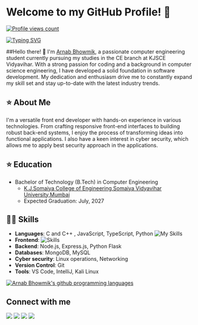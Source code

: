 # Welcome to my GitHub Profile! 👋
[![Profile views count](https://komarev.com/ghpvc/?username=arnab-afk)](https://github.com/arnab-afk)

[![Typing SVG](https://readme-typing-svg.herokuapp.com?font=Cursive&color=%2336BCF7&size=35&center=true&vCenter=true&lines=Hello+I'm+Arnab;I'm+a+student;I'm+a+developer)](https://github.com/arnab-afk/)

##Hello there! 👋 I'm [Arnab Bhowmik](https://arnabbhowmik.rf.gd), a passionate computer engineering student currently pursuing my studies in the CE branch at KJSCE Vidyavihar. With a strong passion for coding and a background in computer science engineering, I have developed a solid foundation in software development. My dedication and enthusiasm drive me to constantly expand my skill set and stay up-to-date with the latest industry trends.

## ⭐ About Me
I'm a versatile front end developer with hands-on experience in various technologies. From crafting responsive front-end interfaces to building robust back-end systems, I enjoy the process of transforming ideas into functional applications. I also have a keen interest in cyber security, which allows me to apply best security approach in the applications.

## ⭐ Education
- Bachelor of Technology (B.Tech) in Computer Engineering
  - [K.J.Somaiya College of Engineering,Somaiya Vidyavihar University,Mumbai](www.kjsce.somaiya.edu)
  - Expected Graduation: July, 2027
 
## 🧑‍💻 Skills

- **Languages**: C and C++ , JavaScript, TypeScript, Python ![My Skills](https://skillicons.dev/icons?i=java,python,bash,git,github,gitlab,figma,html,css,scss,bootstrap,javascript)
- **Frontend**: ![Skills](https://skillicons.dev/icons?i=html,css,scss,bootstrap,javascript)
- **Backend**: Node.js, Express.js, Python Flask
- **Databases**: MongoDB, MySQL
- **Cyber security**: Linux operations, Networking
- **Version Control**: Git
- **Tools**: VS Code, IntelliJ, Kali Linux

[![Arnab Bhowmik's github programming languages](https://github-readme-stats-eight-theta.vercel.app/api/top-langs/?username=arnab-afk&theme=dark&layout=compact&langs_count=10&title_color=blue)](https://github.com/arnab-afk/)

## Connect with me 
<p>
<a href="https://www.linkedin.com/in/bhowmikarnab" target="_blank"><img src="https://img.shields.io/badge/LinkedIn-0077B5?style=for-the-badge&logo=linkedin&logoColor=white"></a>
<a href"mailto:mail@arnabbhowmik.me" target="_blank"><img src="https://img.shields.io/badge/Gmail-D14836?style=for-the-badge&logo=gmail&logoColor=white"></a>
<a href="https://wa.me/919082443659?text=Hi+Arnab" target="_blank"><img src="https://img.shields.io/badge/WhatsApp-25D366?style=for-the-badge&logo=whatsapp&logoColor=white"></a>
<a href="https://www.instagram.com/the_arnab_bhowmik" target="_blank"><img src="https://img.shields.io/badge/Instagram-E4405F?style=for-the-badge&logo=instagram&logoColor=white"></a>
</p>
<!--
**Arnab-Afk/Arnab-afk** is a ✨ _special_ ✨ repository because its `README.md` (this file) appears on your GitHub profile.

Here are some ideas to get you started:

- 🔭 I’m currently working on ...
- 🌱 I’m currently learning ...
- 👯 I’m looking to collaborate on ...
- 🤔 I’m looking for help with ...
- 💬 Ask me about ...
- 📫 How to reach me: ...
- 😄 Pronouns: ...
- ⚡ Fun fact: ...
-->
